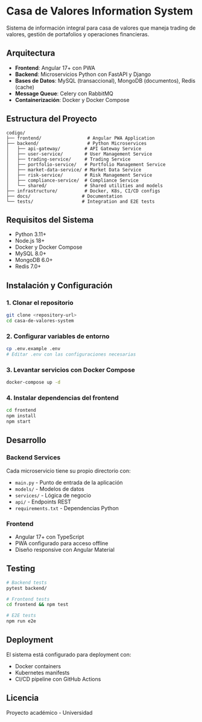 # Casa de Valores Information System

Sistema de información integral para casa de valores que maneja trading de valores, gestión de portafolios y operaciones financieras.

## Arquitectura

- **Frontend**: Angular 17+ con PWA
- **Backend**: Microservicios Python con FastAPI y Django
- **Bases de Datos**: MySQL (transaccional), MongoDB (documentos), Redis (cache)
- **Message Queue**: Celery con RabbitMQ
- **Containerización**: Docker y Docker Compose

## Estructura del Proyecto

```
codigo/
├── frontend/                 # Angular PWA Application
├── backend/                  # Python Microservices
│   ├── api-gateway/         # API Gateway Service
│   ├── user-service/        # User Management Service
│   ├── trading-service/     # Trading Service
│   ├── portfolio-service/   # Portfolio Management Service
│   ├── market-data-service/ # Market Data Service
│   ├── risk-service/        # Risk Management Service
│   ├── compliance-service/  # Compliance Service
│   └── shared/              # Shared utilities and models
├── infrastructure/          # Docker, K8s, CI/CD configs
├── docs/                   # Documentation
└── tests/                  # Integration and E2E tests
```

## Requisitos del Sistema

- Python 3.11+
- Node.js 18+
- Docker y Docker Compose
- MySQL 8.0+
- MongoDB 6.0+
- Redis 7.0+

## Instalación y Configuración

### 1. Clonar el repositorio
```bash
git clone <repository-url>
cd casa-de-valores-system
```

### 2. Configurar variables de entorno
```bash
cp .env.example .env
# Editar .env con las configuraciones necesarias
```

### 3. Levantar servicios con Docker Compose
```bash
docker-compose up -d
```

### 4. Instalar dependencias del frontend
```bash
cd frontend
npm install
npm start
```

## Desarrollo

### Backend Services
Cada microservicio tiene su propio directorio con:
- `main.py` - Punto de entrada de la aplicación
- `models/` - Modelos de datos
- `services/` - Lógica de negocio
- `api/` - Endpoints REST
- `requirements.txt` - Dependencias Python

### Frontend
- Angular 17+ con TypeScript
- PWA configurado para acceso offline
- Diseño responsive con Angular Material

## Testing

```bash
# Backend tests
pytest backend/

# Frontend tests
cd frontend && npm test

# E2E tests
npm run e2e
```

## Deployment

El sistema está configurado para deployment con:
- Docker containers
- Kubernetes manifests
- CI/CD pipeline con GitHub Actions

## Licencia

Proyecto académico - Universidad